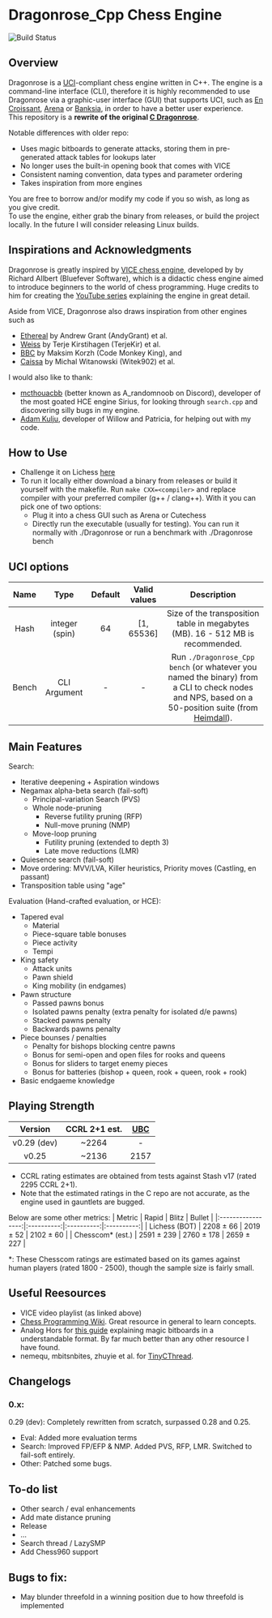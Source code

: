 # Dragonrose_Cpp Chess Engine

![Build Status](https://github.com/TampliteSK/Dragonrose_Cpp/actions/workflows/build.yml/badge.svg)

## Overview
Dragonrose is a [UCI](https://en.wikipedia.org/wiki/Universal_Chess_Interface)-compliant chess engine written in C++. 
The engine is a command-line interface (CLI), therefore it is highly recommended to use Dragonrose via a graphic-user interface (GUI) that supports UCI, 
such as [En Croissant](https://encroissant.org/), [Arena](http://www.playwitharena.de/) or [Banksia](https://banksiagui.com/), in order to have a better user experience. <br>
This repository is a **rewrite of the original [C Dragonrose](https://github.com/TampliteSK/dragonrose)**. <br>

Notable differences with older repo: <br>
- Uses magic bitboards to generate attacks, storing them in pre-generated attack tables for lookups later
- No longer uses the built-in opening book that comes with VICE
- Consistent naming convention, data types and parameter ordering
- Takes inspiration from more engines

You are free to borrow and/or modify my code if you so wish, as long as you give credit. <br>
To use the engine, either grab the binary from releases, or build the project locally. In the future I will consider releasing Linux builds. <br>

## Inspirations and Acknowledgments
Dragonrose is greatly inspired by [VICE chess engine](https://github.com/bluefeversoft/vice/tree/main/Vice11/src), developed by by Richard Allbert (Bluefever Software), 
which is a didactic chess engine aimed to introduce beginners to the world of chess programming. Huge credits to him for creating the [YouTube series](https://www.youtube.com/playlist?list=PLZ1QII7yudbc-Ky058TEaOstZHVbT-2hg) explaining the engine in great detail. <br>

Aside from VICE, Dragonrose also draws inspiration from other engines such as 
- [Ethereal](https://github.com/AndyGrant/Ethereal) by Andrew Grant (AndyGrant) et al.
- [Weiss](https://github.com/TerjeKir/weiss) by Terje Kirstihagen (TerjeKir) et al.
- [BBC](https://github.com/maksimKorzh/bbc/tree/master) by Maksim Korzh (Code Monkey King), and
- [Caissa](https://github.com/Witek902/Caissa) by Michal Witanowski (Witek902) et al.

I would also like to thank:
- [mcthouacbb](https://github.com/mcthouacbb) (better known as A_randomnoob on Discord), developer of the most goated HCE engine Sirius, for looking through `search.cpp` and discovering silly bugs in my engine.
- [Adam Kulju](https://github.com/Adam-Kulju), developer of Willow and Patricia, for helping out with my code.

## How to Use

- Challenge it on Lichess [here](https://lichess.org/@/DragonroseDev)
- To run it locally either download a binary from releases or build it yourself with the makefile. Run `make CXX=<compiler>` and replace compiler with your preferred compiler (g++ / clang++). With it you can pick one of two options:
  - Plug it into a chess GUI such as Arena or Cutechess
  - Directly run the executable (usually for testing). You can run it normally with ./Dragonrose or run a benchmark with ./Dragonrose bench

## UCI options

| Name  |      Type       | Default |  Valid values  | Description                                                                                             |
|:-----:|:---------------:|:-------:|:--------------:|:-------------------------------------------------------------------------------------------------------:|
| Hash  | integer (spin)  |    64   |   [1, 65536]   | Size of the transposition table in megabytes (MB). 16 - 512 MB is recommended.                               |
| Bench |  CLI Argument   |    -    |        -       | Run `./Dragonrose_Cpp bench` (or whatever you named the binary) from a CLI to check nodes and NPS, based on a 50-position suite (from [Heimdall](https://git.nocturn9x.space/nocturn9x/heimdall)).|

## Main Features

Search:
- Iterative deepening + Aspiration windows
- Negamax alpha-beta search (fail-soft)
  - Principal-variation Search (PVS)
  - Whole node-pruning
    - Reverse futility pruning (RFP)
    - Null-move pruning (NMP)
  - Move-loop pruning
    - Futility pruning (extended to depth 3)
    - Late move reductions (LMR)
- Quiesence search (fail-soft)
- Move ordering: MVV/LVA, Killer heuristics, Priority moves (Castling, en passant)
- Transposition table using "age"

Evaluation (Hand-crafted evaluation, or HCE):
- Tapered eval
  - Material
  - Piece-square table bonuses
  - Piece activity	
  - Tempi
- King safety
  - Attack units
  - Pawn shield
  - King mobility (in endgames)
- Pawn structure
  - Passed pawns bonus
  - Isolated pawns penalty (extra penalty for isolated d/e pawns)
  - Stacked pawns penalty
  - Backwards pawns penalty
- Piece bounses / penalties
  - Penalty for bishops blocking centre pawns
  - Bonus for semi-open and open files for rooks and queens
  - Bonus for sliders to target enemy pieces
  - Bonus for batteries (bishop + queen, rook + queen, rook + rook)
- Basic endgaeme knowledge	 

## Playing Strength
|   Version   | CCRL 2+1 est. | [UBC](https://e4e6.com/) |
|:-----------:|:-------------:|:-----:|
| v0.29 (dev) |     ~2264     |   -   |
|    v0.25    |     ~2136     | 2157  |
- CCRL rating estimates are obtained from tests against Stash v17 (rated 2295 CCRL 2+1).
- Note that the estimated ratings in the C repo are not accurate, as the engine used in gauntlets are bugged.

Below are some other metrics:
|       Metric      |    Rapid   |   Blitz    |   Bullet   |
|:-----------------:|:----------:|:----------:|:----------:|
|   Lichess (BOT)   | 2208 ± 66  | 2019 ± 52  | 2102 ± 60  |
| Chesscom\* (est.) | 2591 ± 239 | 2760 ± 178 | 2659 ± 227 |

\*: These Chesscom ratings are estimated based on its games against human players (rated 1800 - 2500), though the sample size is fairly small.

## Useful Reesources
- VICE video playlist (as linked above)
- [Chess Programming Wiki](https://www.chessprogramming.org/Main_Page). Great resource in general to learn concepts.
- Analog Hors for [this guide](https://analog-hors.github.io/site/magic-bitboards/) explaining magic bitboards in a understandable format. By far much better than any other resource I have found.
- nemequ, mbitsnbites, zhuyie et al. for [TinyCThread](https://github.com/tinycthread/tinycthread/tree/master).

## Changelogs <br>
### 0.x: <br>
0.29 (dev): Completely rewritten from scratch, surpassed 0.28 and 0.25.
- Eval: Added more evaluation terms
- Search: Improved FP/EFP & NMP. Added PVS, RFP, LMR. Switched to fail-soft entirely.
- Other: Patched some bugs.

## To-do list
- Other search / eval enhancements
- Add mate distance pruning
- Release
- ...
- Search thread / LazySMP
- Add Chess960 support

## Bugs to fix:
- May blunder threefold in a winning position due to how threefold is implemented